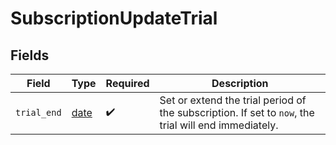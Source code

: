 # SubscriptionUpdateTrial


## Fields

| Field                                                                                                | Type                                                                                                 | Required                                                                                             | Description                                                                                          |
| ---------------------------------------------------------------------------------------------------- | ---------------------------------------------------------------------------------------------------- | ---------------------------------------------------------------------------------------------------- | ---------------------------------------------------------------------------------------------------- |
| `trial_end`                                                                                          | [date](https://docs.python.org/3/library/datetime.html#date-objects)                                 | :heavy_check_mark:                                                                                   | Set or extend the trial period of the subscription. If set to `now`, the trial will end immediately. |